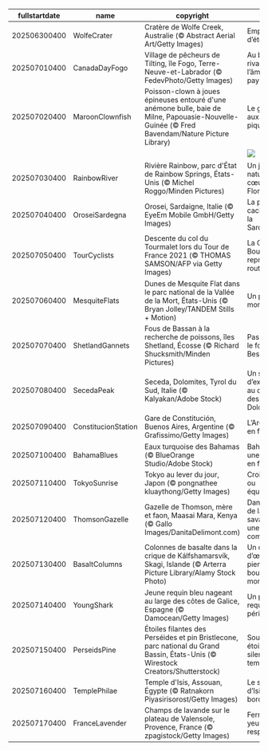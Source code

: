 |fullstartdate|name|copyright|title|image|
|--|--|--|--|--|
202506300400|WolfeCrater|Cratère de Wolfe Creek, Australie (© Abstract Aerial Art/Getty Images)|Empreinte d’étoile|![](/fr-CA/2025/07/202506300400WolfeCrater.jpg)|
202507010400|CanadaDayFogo|Village de pêcheurs de Tilting, île Fogo, Terre-Neuve-et-Labrador (© FedevPhoto/Getty Images)|Au bout du rivage, l’âme d’un pays|![](/fr-CA/2025/07/202507010400CanadaDayFogo.jpg)|
202507020400|MaroonClownfish|Poisson-clown à joues épineuses entouré d'une anémone bulle, baie de Milne, Papouasie-Nouvelle-Guinée (© Fred Bavendam/Nature Picture Library)|Le gardien aux joues piquantes|![](/fr-CA/2025/07/202507020400MaroonClownfish.jpg)|
||||![](/fr-CA/2025/07/.jpg)|
202507030400|RainbowRiver|Rivière Rainbow, parc d'État de Rainbow Springs, États-Unis (© Michel Roggo/Minden Pictures)|Un joyau naturel au cœur de la Floride|![](/fr-CA/2025/07/202507030400RainbowRiver.jpg)|
202507040400|OroseiSardegna|Orosei, Sardaigne, Italie (© EyeEm Mobile GmbH/Getty Images)|La perle cachée de la Sardaigne|![](/fr-CA/2025/07/202507040400OroseiSardegna.jpg)|
202507050400|TourCyclists|Descente du col du Tourmalet lors du Tour de France 2021 (© THOMAS SAMSON/AFP via Getty Images)|La Grande Boucle reprend la route!|![](/fr-CA/2025/07/202507050400TourCyclists.jpg)|
202507060400|MesquiteFlats|Dunes de Mesquite Flat dans le parc national de la Vallée de la Mort, États-Unis (© Bryan Jolley/TANDEM Stills + Motion)|Un parc « mortel »!|![](/fr-CA/2025/07/202507060400MesquiteFlats.jpg)|
202507070400|ShetlandGannets|Fous de Bassan à la recherche de poissons, îles Shetland, Écosse (© Richard Shucksmith/Minden Pictures)|Pas si fou, le fou de Bessan!|![](/fr-CA/2025/07/202507070400ShetlandGannets.jpg)|
202507080400|SecedaPeak|Seceda, Dolomites, Tyrol du Sud, Italie (© Kalyakan/Adobe Stock)|Un sommet d’exception au cœur des Dolomites|![](/fr-CA/2025/07/202507080400SecedaPeak.jpg)|
202507090400|ConstitucionStation|Gare de Constitución, Buenos Aires, Argentine (© Grafissimo/Getty Images)|L’Argentine en fête|![](/fr-CA/2025/07/202507090400ConstitucionStation.jpg)|
202507100400|BahamaBlues|Eaux turquoise des Bahamas (© BlueOrange Studio/Adobe Stock)|Bahamas, une nation en fête|![](/fr-CA/2025/07/202507100400BahamaBlues.jpg)|
202507110400|TokyoSunrise|Tokyo au lever du jour, Japon (© pongnathee kluaythong/Getty Images)|Croissance ou équilibre?|![](/fr-CA/2025/07/202507110400TokyoSunrise.jpg)|
202507120400|ThomsonGazelle|Gazelle de Thomson, mère et faon, Maasai Mara, Kenya (© Gallo Images/DanitaDelimont.com)|Dans l’or de la savane, une vie commence|![](/fr-CA/2025/07/202507120400ThomsonGazelle.jpg)|
202507130400|BasaltColumns|Colonnes de basalte dans la crique de Kálfshamarsvík, Skagi, Islande (© Arterra Picture Library/Alamy Stock Photo)|Un chef-d’œuvre de pierre au bout du monde|![](/fr-CA/2025/07/202507130400BasaltColumns.jpg)|
202507140400|YoungShark|Jeune requin bleu nageant au large des côtes de Galice, Espagne (© Damocean/Getty Images)|Un petit requin en péril|![](/fr-CA/2025/07/202507140400YoungShark.jpg)|
202507150400|PerseidsPine|Étoiles filantes des Perséides et pin Bristlecone, parc national du Grand Bassin, États-Unis (© Wirestock Creators/Shutterstock)|Sous les étoiles, le silence du temps|![](/fr-CA/2025/07/202507150400PerseidsPine.jpg)|
202507160400|TemplePhilae|Temple d'Isis, Assouan, Égypte (© Ratnakorn Piyasirisorost/Getty Images)|Le souffle d’Isis au bord du Nil|![](/fr-CA/2025/07/202507160400TemplePhilae.jpg)|
202507170400|FranceLavender|Champs de lavande sur le plateau de Valensole, Provence, France (© zpagistock/Getty Images)|Fermez les yeux… et respirez|![](/fr-CA/2025/07/202507170400FranceLavender.jpg)|
